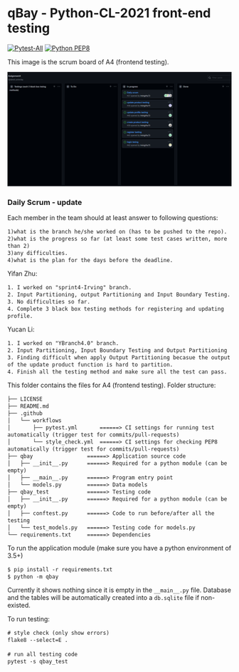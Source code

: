 # qBay - Python-CL-2021 front-end testing

[![Pytest-All](https://github.com/BerBer-alt/CISC327_Group8/actions/workflows/pytest.yml/badge.svg)](https://github.com/BerBer-alt/CISC327_Group8/actions/workflows/pytest.yml)
[![Python PEP8](https://github.com/BerBer-alt/CISC327_Group8/actions/workflows/style_check.yml/badge.svg)](https://github.com/BerBer-alt/CISC327_Group8/actions/workflows/style_check.yml)

This image is the scrum board of A4 (frontend testing).
<p align="center">
  <img width="1000"  src="https://github.com/BerBer-alt/CISC327_Group8/blob/c215f3816df3f5dc067e005f058a9e369cc10013/Assign4_Scrum_Board.png">
</p>

### Daily Scrum - update
Each member in the team should at least answer to following questions:
```
1)what is the branch he/she worked on (has to be pushed to the repo).
2)what is the progress so far (at least some test cases written, more than 2)
3)any difficulties.
4)what is the plan for the days before the deadline.
```

Yifan Zhu:
```
1. I worked on "sprint4-Irving" branch.
2. Input Partitioning, output Partitioning and Input Boundary Testing.
3. No difficulties so far.
4. Complete 3 black box testing methods for registering and updating profile.
```

Yucan Li:
```
1. I worked on "YBranch4.0" branch.
2. Input Partitioning, Input Boundary Testing and Output Partitioning
3. Finding difficult when apply Output Partitioning becasue the output of the update product function is hard to partition.
4. Finish all the testing method and make sure all the test can pass.
```

This folder contains the files for A4 (frontend testing). Folder structure:

```
├── LICENSE
├── README.md
├── .github
│   └── workflows
│       ├── pytest.yml       ======> CI settings for running test automatically (trigger test for commits/pull-requests)
│       └── style_check.yml  ======> CI settings for checking PEP8 automatically (trigger test for commits/pull-requests)
├── qbay                 ======> Application source code
│   ├── __init__.py      ======> Required for a python module (can be empty)
│   ├── __main__.py      ======> Program entry point
│   └── models.py        ======> Data models
├── qbay_test            ======> Testing code
│   ├── __init__.py      ======> Required for a python module (can be empty)
│   ├── conftest.py      ======> Code to run before/after all the testing
│   └── test_models.py   ======> Testing code for models.py
└── requirements.txt     ======> Dependencies
```

To run the application module (make sure you have a python environment of 3.5+)

```
$ pip install -r requirements.txt
$ python -m qbay
```

Currently it shows nothing since it is empty in the `__main__.py` file.
Database and the tables will be automatically created into a `db.sqlite` file if non-existed.

To run testing:

```
# style check (only show errors)
flake8 --select=E .  

# run all testing code 
pytest -s qbay_test

```



